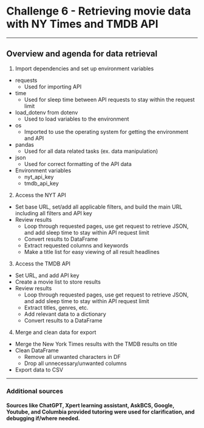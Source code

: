 # Challenge 6 - Retrieving movie data with NY Times and TMDB API
-----

## Overview and agenda for data retrieval
1. Import dependencies and set up environment variables
  - requests
      - Used for importing API
  - time
      - Used for sleep time between API requests to stay within the request limit
  - load_dotenv from dotenv
      - Used to load variables to the environment
  - os
      - Imported to use the operating system for getting the environment and API
  - pandas
    - Used for all data related tasks (ex. data manipulation)
  - json
      - Used for correct formatting of the API data
  - Environment variables
    - nyt_api_key
    - tmdb_api_key

2. Access the NYT API
- Set base URL, set/add all applicable filters, and build the main URL including all filters and API key
- Review results
  - Loop through requested pages, use get request to retrieve JSON, and add sleep time to stay within API request limit
  - Convert results to DataFrame
  - Extract requested columns and keywords
  - Make a title list for easy viewing of all result headlines
3. Access the TMDB API
- Set URL, and add API key
- Create a movie list to store results
- Review results
  - Loop through requested pages, use get request to retrieve JSON, and add sleep time to stay within API request limit
  - Extract titles, genres, etc.
  - Add relevant data to a dictionary
  - Convert results to a DataFrame
4. Merge and clean data for export
- Merge the New York Times results with the TMDB results on title
- Clean DataFrame
  - Remove all unwanted characters in DF
  - Drop all unnecessary/unwanted columns
- Export data to CSV
-----
### Additional sources
#### Sources like ChatGPT, Xpert learning assistant, AskBCS, Google, Youtube, and Columbia provided tutoring were used for clarification, and debugging if/where needed.
